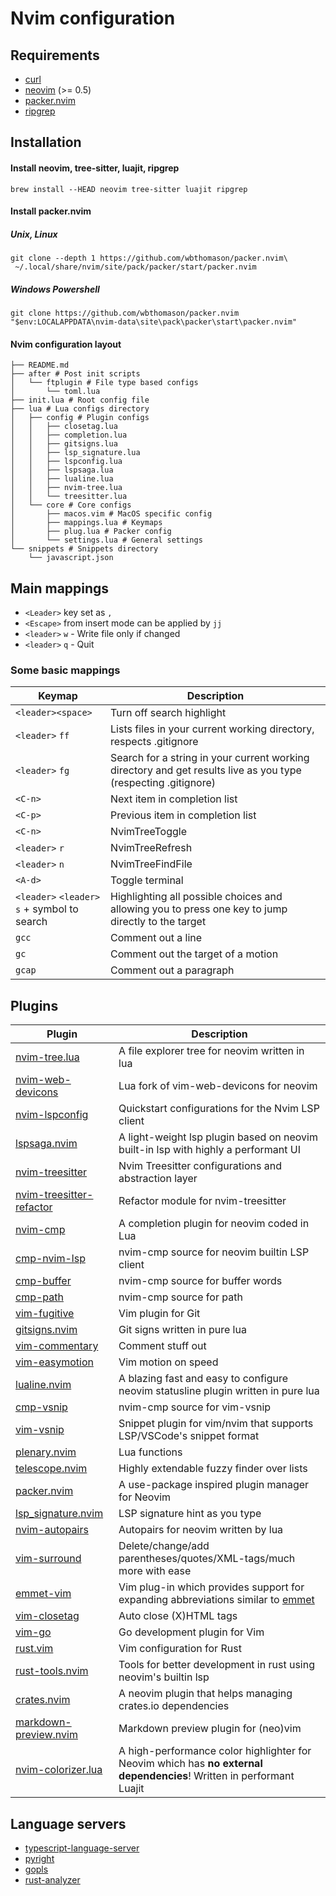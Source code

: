 # Nvim configuration

## Requirements
- [curl](https://github.com/curl/curl)
- [neovim](https://github.com/neovim/neovim) (>= 0.5)
- [packer.nvim](https://github.com/wbthomason/packer.nvim#specifying-plugins)
- [ripgrep](https://github.com/BurntSushi/ripgrep)

## Installation

#### Install neovim, tree-sitter, luajit, ripgrep

```shell
brew install --HEAD neovim tree-sitter luajit ripgrep
```

#### Install packer.nvim

##### Unix, Linux
```shell
git clone --depth 1 https://github.com/wbthomason/packer.nvim\
 ~/.local/share/nvim/site/pack/packer/start/packer.nvim
```
##### Windows Powershell
```shell
git clone https://github.com/wbthomason/packer.nvim "$env:LOCALAPPDATA\nvim-data\site\pack\packer\start\packer.nvim"
```

#### Nvim configuration layout
```shell
├── README.md
├── after # Post init scripts
│   └── ftplugin # File type based configs
│       └── toml.lua
├── init.lua # Root config file
├── lua # Lua configs directory
│   ├── config # Plugin configs
│   │   ├── closetag.lua
│   │   ├── completion.lua
│   │   ├── gitsigns.lua
│   │   ├── lsp_signature.lua
│   │   ├── lspconfig.lua
│   │   ├── lspsaga.lua
│   │   ├── lualine.lua
│   │   ├── nvim-tree.lua
│   │   └── treesitter.lua
│   └── core # Core configs
│       ├── macos.vim # MacOS specific config
│       ├── mappings.lua # Keymaps
│       ├── plug.lua # Packer config
│       └── settings.lua # General settings
└── snippets # Snippets directory
    └── javascript.json
```



## Main mappings

- `<Leader>` key set as `,`
- `<Escape>` from insert mode can be applied by `jj`
- `<leader>` `w` - Write file only if changed
- `<leader>` `q` - Quit

### Some basic mappings

| Keymap                                       | Description                                                  |
| -------------------------------------------- | ------------------------------------------------------------ |
| `<leader><space>`                            | Turn off search highlight                                    |
| `<leader>` `ff`                              | Lists files in your current working directory, respects .gitignore |
| `<leader>` `fg`                              | Search for a string in your current working directory and get results live as you type (respecting .gitignore) |
| `<C-n>`                                      | Next item in completion list                                 |
| `<C-p>`                                      | Previous item in completion list                             |
| `<C-n>`                                      | NvimTreeToggle                                               |
| `<leader>` `r`                               | NvimTreeRefresh                                              |
| `<leader>` `n`                               | NvimTreeFindFile                                             |
| `<A-d>`                                      | Toggle terminal                                              |
| `<leader>` `<leader>` `s` + symbol to search | Highlighting all possible choices and allowing you to press one key to jump directly to the target |
| `gcc`                                        | Comment out a line                                           |
| `gc`                                         | Comment out the target of a motion                           |
| `gcap`                                       | Comment out a paragraph                                      |



## Plugins

| Plugin                                                       | Description                                                  |
| ------------------------------------------------------------ | ------------------------------------------------------------ |
| [nvim-tree.lua](https://github.com/kyazdani42/nvim-tree.lua) | A file explorer tree for neovim written in lua               |
| [nvim-web-devicons](https://github.com/kyazdani42/nvim-web-devicons) | Lua fork of vim-web-devicons for neovim                      |
| [nvim-lspconfig](https://github.com/neovim/nvim-lspconfig)   | Quickstart configurations for the Nvim LSP client            |
| [lspsaga.nvim](https://github.com/glepnir/lspsaga.nvim)      | A light-weight lsp plugin based on neovim built-in lsp with highly a performant UI |
| [nvim-treesitter](https://github.com/nvim-treesitter/nvim-treesitter) | Nvim Treesitter configurations and abstraction layer         |
| [nvim-treesitter-refactor](https://github.com/nvim-treesitter/nvim-treesitter-refactor) | Refactor module for nvim-treesitter                          |
| [nvim-cmp](https://github.com/hrsh7th/nvim-cmp)              | A completion plugin for neovim coded in Lua                  |
| [cmp-nvim-lsp](https://github.com/hrsh7th/cmp-nvim-lsp)      | nvim-cmp source for neovim builtin LSP client                |
| [cmp-buffer](https://github.com/hrsh7th/cmp-buffer)          | nvim-cmp source for buffer words                             |
| [cmp-path](https://github.com/hrsh7th/cmp-path)              | nvim-cmp source for path                                     |
| [vim-fugitive](https://github.com/tpope/vim-fugitive)        | Vim plugin for Git                                           |
| [gitsigns.nvim](https://github.com/lewis6991/gitsigns.nvim)  | Git signs written in pure lua                                |
| [vim-commentary](https://github.com/tpope/vim-commentary)    | Comment stuff out                                            |
| [vim-easymotion](https://github.com/easymotion/vim-easymotion) | Vim motion on speed                                          |
| [lualine.nvim](https://github.com/hoob3rt/lualine.nvim)      | A blazing fast and easy to configure neovim statusline plugin written in pure lua |
| [cmp-vsnip](https://github.com/hrsh7th/cmp-vsnip)            | nvim-cmp source for vim-vsnip                                |
| [vim-vsnip](https://github.com/hrsh7th/vim-vsnip)            | Snippet plugin for vim/nvim that supports LSP/VSCode's snippet format |
| [plenary.nvim](https://github.com/nvim-lua/plenary.nvim)     | Lua functions                                                |
| [telescope.nvim](https://github.com/nvim-telescope/telescope.nvim) | Highly extendable fuzzy finder over lists                    |
| [packer.nvim](https://github.com/wbthomason/packer.nvim)     | A use-package inspired plugin manager for Neovim             |
| [lsp_signature.nvim](https://github.com/ray-x/lsp_signature.nvim) | LSP signature hint as you type                               |
| [nvim-autopairs](https://github.com/windwp/nvim-autopairs)   | Autopairs for neovim written by lua                          |
| [vim-surround](https://github.com/tpope/vim-surround)        | Delete/change/add parentheses/quotes/XML-tags/much more with ease |
| [emmet-vim](https://github.com/mattn/emmet-vim)              | Vim plug-in which provides support for expanding abbreviations similar to [emmet](http://emmet.io/) |
| [vim-closetag](https://github.com/alvan/vim-closetag)        | Auto close (X)HTML tags                                      |
| [vim-go](https://github.com/fatih/vim-go)                    | Go development plugin for Vim                                |
| [rust.vim](https://github.com/rust-lang/rust.vim)            | Vim configuration for Rust                                   |
| [rust-tools.nvim](https://github.com/simrat39/rust-tools.nvim) | Tools for better development in rust using neovim's builtin lsp |
| [crates.nvim](https://github.com/Saecki/crates.nvim)         | A neovim plugin that helps managing crates.io dependencies   |
| [markdown-preview.nvim](https://github.com/iamcco/markdown-preview.nvim) | Markdown preview plugin for (neo)vim                         |
| [nvim-colorizer.lua](https://github.com/norcalli/nvim-colorizer.lua) | A high-performance color highlighter for Neovim which has **no external dependencies**! Written in performant Luajit |



## Language servers

- [typescript-language-server](https://github.com/typescript-language-server/typescript-language-server)
- [pyright](https://github.com/microsoft/pyright)
- [gopls](https://github.com/golang/tools/tree/master/gopls)
- [rust-analyzer](https://github.com/rust-analyzer/rust-analyzer)


